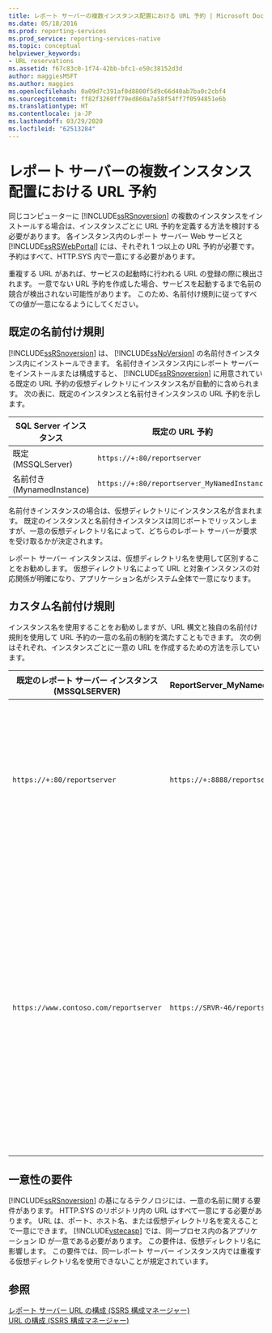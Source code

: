 ```yaml
---
title: レポート サーバーの複数インスタンス配置における URL 予約 | Microsoft Docs
ms.date: 05/18/2016
ms.prod: reporting-services
ms.prod_service: reporting-services-native
ms.topic: conceptual
helpviewer_keywords:
- URL reservations
ms.assetid: f67c83c0-1f74-42bb-bfc1-e50c38152d3d
author: maggiesMSFT
ms.author: maggies
ms.openlocfilehash: 0a09d7c391af0d8800f5d9c66d40ab7ba0c2cbf4
ms.sourcegitcommit: ff82f3260ff79ed860a7a58f54ff7f0594851e6b
ms.translationtype: HT
ms.contentlocale: ja-JP
ms.lasthandoff: 03/29/2020
ms.locfileid: "62513284"
---
```

# <a name="url-reservations-for-multi-instance-report-server-deployments"></a>レポート サーバーの複数インスタンス配置における URL 予約
  同じコンピューターに [!INCLUDE[ssRSnoversion](../../includes/ssrsnoversion-md.md)] の複数のインスタンスをインストールする場合は、インスタンスごとに URL 予約を定義する方法を検討する必要があります。 各インスタンス内のレポート サーバー Web サービスと [!INCLUDE[ssRSWebPortal](../../includes/ssrswebportal.md)] には、それぞれ 1 つ以上の URL 予約が必要です。 予約はすべて、HTTP.SYS 内で一意にする必要があります。  
  
 重複する URL があれば、サービスの起動時に行われる URL の登録の際に検出されます。 一意でない URL 予約を作成した場合、サービスを起動するまで名前の競合が検出されない可能性があります。 このため、名前付け規則に従ってすべての値が一意になるようにしてください。  
  
## <a name="default-naming-conventions"></a>既定の名前付け規則  
 [!INCLUDE[ssRSnoversion](../../includes/ssrsnoversion-md.md)] は、 [!INCLUDE[ssNoVersion](../../includes/ssnoversion-md.md)] の名前付きインスタンス内にインストールできます。 名前付きインスタンス内にレポート サーバーをインストールまたは構成すると、 [!INCLUDE[ssRSnoversion](../../includes/ssrsnoversion-md.md)] に用意されている既定の URL 予約の仮想ディレクトリにインスタンス名が自動的に含められます。 次の表に、既定のインスタンスと名前付きインスタンスの URL 予約を示します。  
  
|SQL Server インスタンス|既定の URL 予約|  
|-------------------------|-----------------------------|  
|既定 (MSSQLServer)|`https://+:80/reportserver`|  
|名前付き (MynamedInstance)|`https://+:80/reportserver_MyNamedInstance`|  
  
 名前付きインスタンスの場合は、仮想ディレクトリにインスタンス名が含まれます。 既定のインスタンスと名前付きインスタンスは同じポートでリッスンしますが、一意の仮想ディレクトリ名によって、どちらのレポート サーバーが要求を受け取るかが決定されます。  
  
 レポート サーバー インスタンスは、仮想ディレクトリ名を使用して区別することをお勧めします。 仮想ディレクトリ名によって URL と対象インスタンスの対応関係が明確になり、アプリケーション名がシステム全体で一意になります。  
  
## <a name="custom-naming-conventions"></a>カスタム名前付け規則  
 インスタンス名を使用することをお勧めしますが、URL 構文と独自の名前付け規則を使用して URL 予約の一意の名前の制約を満たすこともできます。 次の例はそれぞれ、インスタンスごとに一意の URL を作成するための方法を示しています。  
  
|既定のレポート サーバー インスタンス (MSSQLSERVER)|ReportServer_MyNamedInstance|一意性|  
|----------------------------------------------------|-----------------------------------|----------------|  
|`https://+:80/reportserver`|`https://+:8888/reportserver`|各インスタンスが、別々のポートでリッスンします。|  
|`https://www.contoso.com/reportserver`|`https://SRVR-46/reportserver`|各インスタンスが、別々のサーバー名 (完全修飾ドメイン名およびコンピューター名) に応答します。|  
  
## <a name="uniqueness-requirements"></a>一意性の要件  
 [!INCLUDE[ssRSnoversion](../../includes/ssrsnoversion-md.md)] の基になるテクノロジには、一意の名前に関する要件があります。 HTTP.SYS のリポジトリ内の URL はすべて一意にする必要があります。 URL は、ポート、ホスト名、または仮想ディレクトリ名を変えることで一意にできます。 [!INCLUDE[vstecasp](../../includes/vstecasp-md.md)] では、同一プロセス内の各アプリケーション ID が一意である必要があります。 この要件は、仮想ディレクトリ名に影響します。 この要件では、同一レポート サーバー インスタンス内では重複する仮想ディレクトリ名を使用できないことが規定されています。  
  
## <a name="see-also"></a>参照  
 [レポート サーバー URL の構成 &#40;SSRS 構成マネージャー&#41;](../../reporting-services/install-windows/configure-report-server-urls-ssrs-configuration-manager.md)   
 [URL の構成 &#40;SSRS 構成マネージャー&#41;](../../reporting-services/install-windows/configure-a-url-ssrs-configuration-manager.md)  
  
  
